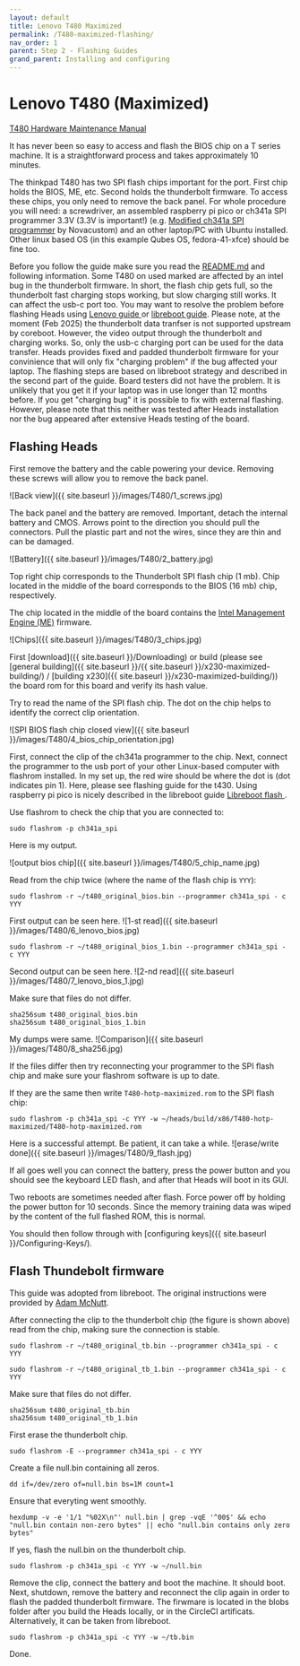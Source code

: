 ```yaml
---
layout: default
title: Lenovo T480 Maximized
permalink: /T480-maximized-flashing/
nav_order: 1
parent: Step 2 - Flashing Guides
grand_parent: Installing and configuring
---
```


Lenovo T480 (Maximized)
===

[T480 Hardware Maintenance Manual](https://download.lenovo.com/pccbbs/mobiles_pdf/t480_hmm_en.pdf)  

It has never been so easy to access and flash the BIOS chip on a T series machine. It is a straightforward process and takes approximately 10 minutes. 

The thinkpad T480 has two SPI flash chips important for the port. First chip holds the BIOS, ME, etc. Second holds the thunderbolt firmware. To access these chips, you only need to remove the back panel.  For whole procedure you will need: a screwdriver, an assembled raspberry pi pico or ch341a SPI programmer 3.3V (3.3V is important!) (e.g. [Modified ch341a SPI programmer](https://novacustom.com/product/modded-ch341a-bios-firmware-programmer-3v/) by Novacustom) and an other laptop/PC with Ubuntu installed. Other linux based OS (in this example Qubes OS, fedora-41-xfce) should be fine too. 

Before you follow the guide make sure you read the [README.md](https://github.com/linuxboot/heads/tree/master/blobs/xx80/README.md) and following information. Some T480 on used marked are affected by an intel bug in the thunderbolt firmware. In short, the flash chip gets full, so the thunderbolt fast charging stops working, but slow charging still works. It can affect the usb-c port too. You may want to resolve the problem before flashing Heads using [Lenovo guide ](https://pcsupport.lenovo.com/us/en/products/laptops-and-netbooks/thinkpad-t-series-laptops/thinkpad-t480-type-20l5-20l6/solutions/ht508988-critical-intel-thunderbolt-software-and-firmware-updates-thinkpad) or [libreboot guide](https://libreboot.org/docs/install/t480.html#thunderbolt-issue-read-this-before-flashing).
Please note, at the moment (Feb 2025) the thunderbolt data tranfser is not supported upstream by coreboot. However, the video output through the thunderbolt and charging works. So, only the usb-c charging port can be used for the data transfer. Heads provides fixed and padded thunderbolt firmware for your convinience that will only fix "charging problem" if the bug affected your laptop. The flashing steps are based on libreboot strategy and described in the second part of the guide. Board testers did not have the problem. It is unlikely that you get it if your laptop was in use longer than 12 months before. If you get "charging bug" it is possible to fix with external flashing. However, please note that this neither was tested after Heads installation nor the bug appeared after extensive Heads testing of the board.

## Flashing Heads

First remove the battery and the cable powering your device. Removing these screws will allow you to remove the back panel.

![Back view]({{ site.baseurl }}/images/T480/1_screws.jpg)

The back panel and the battery are removed. Important, detach the internal battery and CMOS. Arrows point to the direction you should pull the connectors. Pull the plastic part and not the wires, since they are thin and can be damaged.

![Battery]({{ site.baseurl }}/images/T480/2_battery.jpg)

Top right chip corresponds to the Thunderbolt SPI flash chip (1 mb). Chip located in the middle of the board corresponds to the BIOS (16 mb) chip, respectively. 

The chip located in the middle of the board contains the [Intel Management Engine (ME)](https://www.flashrom.org/ME) firmware.

![Chips]({{ site.baseurl }}/images/T480/3_chips.jpg)

First [download]({{ site.baseurl }}/Downloading)  or build (please see [general building]({{ site.baseurl }}/{{ site.baseurl }}/x230-maximized-building/) / [building x230]({{ site.baseurl }}/x230-maximized-building/)) the board rom for this board and verify its hash value.


Try to read the name of the SPI flash chip. The dot on the chip helps to identify the correct clip orientation. 

![SPI BIOS flash chip closed view]({{ site.baseurl }}/images/T480/4_bios_chip_orientation.jpg)

 First, connect the clip of the ch341a programmer to the chip. Next, connect the programmer to the usb port of your other Linux-based computer with flashrom installed. In my set up, the red wire should be where the dot is (dot indicates pin 1). Here, please see flashing guide for the t430. Using raspberry pi pico is nicely described in the libreboot guide [Libreboot flash ](https://libreboot.org/docs/install/spi.html).

 Use flashrom to check the chip that you are connected to:

```shell
sudo flashrom -p ch341a_spi
```

 Here is my output.

![output bios chip]({{ site.baseurl }}/images/T480/5_chip_name.jpg)

Read from the chip twice (where the name of the flash chip is `YYY`):

```shell
sudo flashrom -r ~/t480_original_bios.bin --programmer ch341a_spi - c YYY
```

First output can be seen here. 
![1-st read]({{ site.baseurl }}/images/T480/6_lenovo_bios.jpg)

```shell
sudo flashrom -r ~/t480_original_bios_1.bin --programmer ch341a_spi - c YYY
```
Second output can be seen here. 
![2-nd read]({{ site.baseurl }}/images/T480/7_lenovo_bios_1.jpg)

Make sure that files do not differ.

```shell
sha256sum t480_original_bios.bin
sha256sum t480_original_bios_1.bin
```

My dumps were same. 
![Comparison]({{ site.baseurl }}/images/T480/8_sha256.jpg)

If the files differ then try reconnecting your programmer to the SPI flash chip and make sure your flashrom software is up to date.


If they are the same then write `T480-hotp-maximized.rom` to the SPI flash chip:

```shell
sudo flashrom -p ch341a_spi -c YYY -w ~/heads/build/x86/T480-hotp-maximized/T480-hotp-maximized.rom
```

Here is a successful attempt. Be patient, it can take a while.
![erase/write done]({{ site.baseurl }}/images/T480/9_flash.jpg)

If all goes well you can connect the battery, press the power button and you should see the keyboard LED flash, and after that Heads will boot in its GUI. 

Two reboots are sometimes needed after flash. Force power off by holding the power button for 10 seconds. Since the memory training data was wiped by the content of the full flashed ROM, this is normal.

You should then follow through with [configuring keys]({{ site.baseurl }}/Configuring-Keys/).

## Flash Thundebolt firmware
This guide was adopted from libreboot. The original instructions were provided by [Adam McNutt](https://gitlab.com/MobileAZN/lenovo-t480-thunderbolt-firmware-fixes).

After connecting the clip to the thunderbolt chip (the figure is shown above) read from the chip, making sure the connection is stable. 

```shell
sudo flashrom -r ~/t480_original_tb.bin --programmer ch341a_spi - c YYY
```

```shell
sudo flashrom -r ~/t480_original_tb_1.bin --programmer ch341a_spi - c YYY
```

Make sure that files do not differ.

```shell
sha256sum t480_original_tb.bin
sha256sum t480_original_tb_1.bin
```
First erase the thunderbolt chip.
```shell
sudo flashrom -E --programmer ch341a_spi - c YYY
```
Create a file null.bin containing all zeros.
```shell
dd if=/dev/zero of=null.bin bs=1M count=1
```
Ensure that everyting went smoothly.
```shell
hexdump -v -e '1/1 "%02X\n"' null.bin | grep -vqE '^00$' && echo "null.bin contain non-zero bytes" || echo "null.bin contains only zero bytes"
```
If yes, flash the null.bin on the thunderbolt chip.

```shell
sudo flashrom -p ch341a_spi -c YYY -w ~/null.bin
```
Remove the clip, connect the battery and boot the machine. It should boot. Next, shutdown, remove the battery and reconnect the clip again in order to flash the padded thunderbolt firmware. The firwmare is located in the blobs folder after you build the Heads locally, or in the CircleCI artificats. Alternatively, it can be taken from libreboot. 

```shell
sudo flashrom -p ch341a_spi -c YYY -w ~/tb.bin
```
Done.